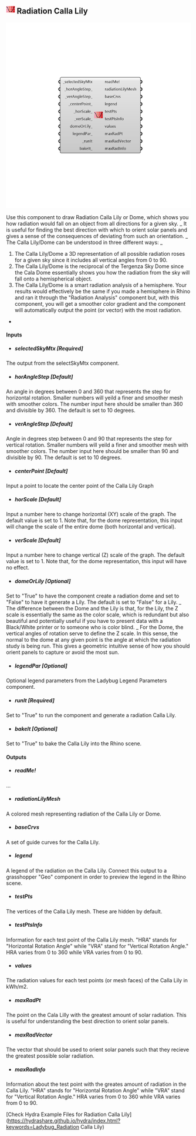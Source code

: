 ## ![](../../images/icons/Radiation_Calla_Lily.png) Radiation Calla Lily

![](../../images/components/Radiation_Calla_Lily.png)

Use this component to draw Radiation Calla Lily or Dome, which shows you how radiation would fall on an object from all directions for a given sky.
 _
 It is useful for finding the best direction with which to orient solar panels and gives a sense of the consequences of deviating from such an orientation.
 _
 The Calla Lily/Dome can be understood in three different ways:
 _
 1) The Calla Lily/Dome a 3D representation of all possible radiation roses for a given sky since it includes all vertical angles from 0 to 90.
 2) The Calla Lily/Dome is the reciprocal of the Tergenza Sky Dome since the Cala Dome essentially shows you how the radiation from the sky will fall onto a hemispherical object.
 3) The Calla Lily/Dome is a smart radiation analysis of a hemisphere.  Your results would effectively be the same if you made a hemisphere in Rhino and ran it through the "Radiation Analysis" component but, with this component, you will get a smoother color gradient and the component will automatically output the point (or vector) with the most radiation.
 -
 

#### Inputs
* ##### selectedSkyMtx [Required]
The output from the selectSkyMtx component.
* ##### horAngleStep [Default]
An angle in degrees between 0 and 360 that represents the step for horizontal rotation. Smaller numbers will yeild a finer and smoother mesh with smoother colors.  The number input here should be smaller than 360 and divisible by 360.  The default is set to 10 degrees.
* ##### verAngleStep [Default]
Angle in degrees step between 0 and 90 that represents the step for vertical rotation. Smaller numbers will yeild a finer and smoother mesh with smoother colors.  The number input here should be smaller than 90 and divisible by 90.  The default is set to 10 degrees.
* ##### centerPoint [Default]
Input a point to locate the center point of the Calla Lily Graph
* ##### horScale [Default]
Input a number here to change horizontal (XY) scale of the graph. The default value is set to 1.  Note that, for the dome representation, this input will change the scale of the entire dome (both horizontal and vertical).
* ##### verScale [Default]
Input a number here to change vertical (Z) scale of the graph. The default value is set to 1. Note that, for the dome representation, this input will have no effect.
* ##### domeOrLily [Optional]
Set to "True" to have the component create a radiation dome and set to "False" to have it generate a Lily.  The default is set to "False" for a Lily.
 _
 The difference between the Dome and the Lily is that, for the Lily, the Z scale is essentially the same as the color scale, which is redundant but also beautiful and potentially useful if you have to present data with a Black/White printer or to someone who is color blind.
 _
 For the Dome, the vertical angles of rotation serve to define the Z scale.  In this sense, the normal to the dome at any given point is the angle at which the radiation study is being run.  This gives a geometric intuitive sense of how you should orient panels to capture or avoid the most sun.
* ##### legendPar [Optional]
Optional legend parameters from the Ladybug Legend Parameters component.
* ##### runIt [Required]
Set to "True" to run the component and generate a radiation Calla Lily.
* ##### bakeIt [Optional]
Set to "True" to bake the Calla Lily into the Rhino scene.

#### Outputs
* ##### readMe!
...
* ##### radiationLilyMesh
A colored mesh representing radiation of the Calla Lily or Dome.
* ##### baseCrvs
A set of guide curves for the Calla Lily.
* ##### legend
A legend of the radiation on the Calla Lily. Connect this output to a grasshopper "Geo" component in order to preview the legend in the Rhino scene.  
* ##### testPts
The vertices of the Calla Lily mesh.  These are hidden by default.
* ##### testPtsInfo
Information for each test point of the Calla Lily mesh.  "HRA" stands for "Horizontal Rotation Angle" while "VRA" stand for "Vertical Rotation Angle."  HRA varies from 0 to 360 while VRA varies from 0 to 90.
* ##### values
The radiation values for each test points (or mesh faces) of the Calla Lily in kWh/m2.
* ##### maxRadPt
The point on the Cala Lilly with the greatest amount of solar radiation.  This is useful for understanding the best direction to orient solar panels.
* ##### maxRadVector
The vector that should be used to orient solar panels such that they recieve the greatest possible solar radiation.
* ##### maxRadInfo
Information about the test point with the greates amount of radiation in the Calla Lily.  "HRA" stands for "Horizontal Rotation Angle" while "VRA" stand for "Vertical Rotation Angle."  HRA varies from 0 to 360 while VRA varies from 0 to 90.


[Check Hydra Example Files for Radiation Calla Lily](https://hydrashare.github.io/hydra/index.html?keywords=Ladybug_Radiation Calla Lily)
